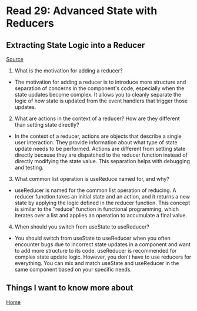 # Read 29: Advanced State with Reducers

## Extracting State Logic into a Reducer

[Source](https://react.dev/learn/extracting-state-logic-into-a-reducer)

1. What is the motivation for adding a reducer?

- The motivation for adding a reducer is to introduce more structure and separation of concerns in the component's code, especially when the state updates become complex. It allows you to cleanly separate the logic of how state is updated from the event handlers that trigger those updates.

2. What are actions in the context of a reducer? How are they different than setting state directly?

- In the context of a reducer, actions are objects that describe a single user interaction. They provide information about what type of state update needs to be performed. Actions are different from setting state directly because they are dispatched to the reducer function instead of directly modifying the state value. This separation helps with debugging and testing.

3. What common list operation is useReduce named for, and why?

- useReducer is named for the common list operation of reducing. A reducer function takes an initial state and an action, and it returns a new state by applying the logic defined in the reducer function. This concept is similar to the "reduce" function in functional programming, which iterates over a list and applies an operation to accumulate a final value.

4. When should you switch from useState to useReducer?

- You should switch from useState to useReducer when you often encounter bugs due to incorrect state updates in a component and want to add more structure to its code. useReducer is recommended for complex state update logic. However, you don't have to use reducers for everything. You can mix and match useState and useReducer in the same component based on your specific needs.

## Things I want to know more about

[Home](https://sfpagalan.github.io/reading-notes/)
